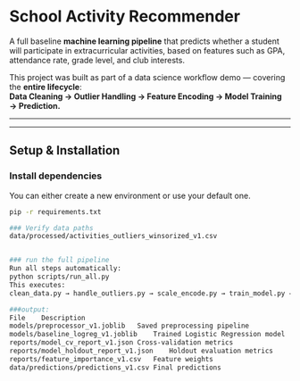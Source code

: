 #  School Activity Recommender

A full baseline **machine learning pipeline** that predicts whether a student will participate in extracurricular activities, based on features such as GPA, attendance rate, grade level, and club interests.

This project was built as part of a data science workflow demo — covering the **entire lifecycle**:  
**Data Cleaning → Outlier Handling → Feature Encoding → Model Training → Prediction.**

---


---

##  Setup & Installation

###  Install dependencies
You can either create a new environment or use your default one.

```bash
pip -r requirements.txt

### Verify data paths
data/processed/activities_outliers_winsorized_v1.csv


### run the full pipeline
Run all steps automatically:
python scripts/run_all.py
This executes:
clean_data.py → handle_outliers.py → scale_encode.py → train_model.py → predict_batch.py

###output:
File	Description
models/preprocessor_v1.joblib	Saved preprocessing pipeline
models/baseline_logreg_v1.joblib	Trained Logistic Regression model
reports/model_cv_report_v1.json	Cross-validation metrics
reports/model_holdout_report_v1.json	Holdout evaluation metrics
reports/feature_importance_v1.csv	Feature weights
data/predictions/predictions_v1.csv	Final predictions


